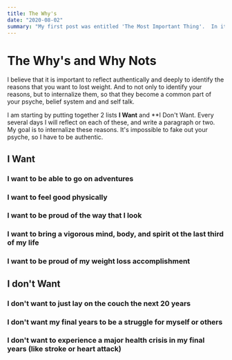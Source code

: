 ```yaml
---
title: The Why's
date: "2020-08-02"
summary: "My first post was entitled 'The Most Important Thing'.  In it I stated that in order to be successful with weight loss, it had to be the most important thing.  This post I explore WHY it should be my most important thing."
---
```


# The Why's and Why Nots

I believe that it is important to reflect authentically and deeply to identify the reasons that you want to lost weight.  And to not only to identify your reasons, but to internalize them, so that they become a common part of your psyche, belief system and and self talk.

I am starting by putting together 2 lists **I Want** and **I Don't Want.  Every several days I will reflect on each of these, and write a paragraph or two.  My goal is to internalize these reasons.  It's impossible to fake out your psyche, so I have to be authentic.

## I Want

### I want to be able to go on adventures

### I want to feel good physically
### I want to be proud of the way that I look
### I want to bring a vigorous mind, body, and spirit ot the last third of my life
### I want to be proud of my weight loss accomplishment

## I don't Want

### I don't want to just lay on the couch the next 20 years
### I don't want my final years to be a struggle for myself or others
### I don't want to experience a major health crisis in my final years (like stroke or heart attack)